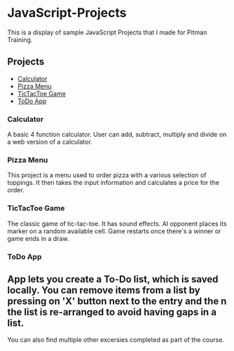 # JavaScript-Projects
This is a display of sample JavaScript Projects that I made for Pitman Training.

## Projects
* [Calculator](https://github.com/Dar1ux/JavaScript-Projects/tree/main/Basic%20JavaScript%20Projects/Calculator)
* [Pizza Menu](https://github.com/Dar1ux/JavaScript-Projects/tree/main/Basic%20JavaScript%20Projects/Pizza_Project)
* [TicTacToe Game](https://github.com/Dar1ux/JavaScript-Projects/tree/main/Basic%20JavaScript%20Projects/TicTacToe)
* [ToDo App](https://github.com/Dar1ux/JavaScript-Projects/tree/main/Basic%20JavaScript%20Projects/todo_app)

### Calculator
A basic 4 function calculator. User can add, subtract, multiply and divide on a web version of a calculator.

### Pizza Menu
This project is a menu used to order pizza with a various selection of toppings. It then takes the input information and calculates a price for the order.

### TicTacToe Game
The classic game of tic-tac-toe. It has sound effects. AI opponent places its marker on a random available cell. Game restarts once there's a winner or game ends in a draw.

### ToDo App
App lets you create a To-Do list, which is saved locally. You can remove items from a list by pressing on 'X' button next to the entry and the n the list is re-arranged to avoid having gaps in a list.
---
You can also find multiple other excersies completed as part of the course.
